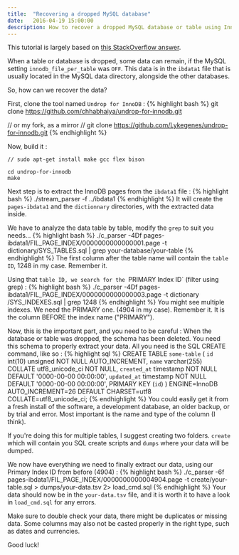 ```yaml
---
title:  "Recovering a dropped MySQL database"
date:   2016-04-19 15:00:00
description: How to recover a dropped MySQL database or table using InnoDB
---
```



This tutorial is largely based on [this StackOverflow answer](http://dba.stackexchange.com/a/72760/62007).

When a table or database is dropped, some data can remain, if the MySQL setting `innodb_file_per_table` was `OFF`. This data is in the `ibdata1` file that is usually located in the MySQL data directory, alongside the other databases.

So, how can we recover the data?

First, clone the tool named `Undrop for InnoDB` :
{% highlight bash %}
git clone https://github.com/chhabhaiya/undrop-for-innodb.git

// or my fork, as a mirror
// git clone https://github.com/Lykegenes/undrop-for-innodb.git
{% endhighlight %}

Now, build it :
```
// sudo apt-get install make gcc flex bison

cd undrop-for-innodb
make
```

Next step is to extract the InnoDB pages from the `ibdata1` file :
{% highlight bash %}
./stream_parser -f ../ibdata1
{% endhighlight %}
It will create the `pages-ibdata1` and the `dictionnary` directories, with the extracted data inside.

We have to analyze the data table by table, modify the `grep` to suit you needs...
{% highlight bash %}
./c_parser -4Df pages-ibdata1/FIL_PAGE_INDEX/0000000000000001.page -t dictionary/SYS_TABLES.sql | grep your-database/your-table
{% endhighlight %}
The first column after the table name will contain the `table ID`, 1248 in my case. Remember it.

Using that `table ID, we search for the `PRIMARY Index ID` (filter using grep) :
{% highlight bash %}
./c_parser -4Df pages-ibdata1/FIL_PAGE_INDEX/0000000000000003.page -t dictionary /SYS_INDEXES.sql | grep 1248
{% endhighlight %}
You might see multiple indexes. We need the PRIMARY one. (4904 in my case). Remember it.
It is the column BEFORE the index name ("PRIMARY").

Now, this is the important part, and you need to be careful :
When the database or table was dropped, the schema has been deleted. You need this schema to properly extract your data. All you need is the SQL CREATE command, like so :
{% highlight sql %}
CREATE TABLE `some-table` (
 `id` int(10) unsigned NOT NULL AUTO_INCREMENT,
 `name` varchar(255) COLLATE utf8_unicode_ci NOT NULL,
 `created_at` timestamp NOT NULL DEFAULT '0000-00-00 00:00:00',
 `updated_at` timestamp NOT NULL DEFAULT '0000-00-00 00:00:00',
 PRIMARY KEY (`id`)
) ENGINE=InnoDB AUTO_INCREMENT=26 DEFAULT CHARSET=utf8 COLLATE=utf8_unicode_ci;
{% endhighlight %}
You could easily get it from a fresh install of the software, a development database, an older backup, or by trial and error. Most important is the name and type of the column (I think).

If you're doing this for multiple tables, I suggest creating two folders. `create` which will contain you SQL create scripts and `dumps` where your data will be dumped.

We now have everything we need to finally extract our data, using our Primary Index ID from before (4904) :
{% highlight bash %}
./c_parser -6f pages-ibdata1/FIL_PAGE_INDEX/0000000000004904.page -t create/your-table.sql > dumps/your-data.tsv 2> load_cmd.sql
{% endhighlight %}
Your data should now be in the `your-data.tsv` file, and it is worth it to have a look in `load_cmd.sql` for any errors.


Make sure to double check your data, there might be duplicates or missing data. Some columns may also not be casted properly in the right type, such as dates and currencies.

Good luck!
